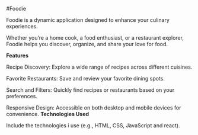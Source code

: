 #Foodie


Foodie is a dynamic application designed to enhance your culinary experiences.

Whether you’re a home cook, a food enthusiast, or a restaurant explorer, Foodie helps you discover, organize, and share your love for food.

**Features**


Recipe Discovery: Explore a wide range of recipes across different cuisines.


Favorite Restaurants: Save and review your favorite dining spots.


Search and Filters: Quickly find recipes or restaurants based on your preferences.

Responsive Design: Accessible on both desktop and mobile devices for convenience.
**Technologies Used**


Include the technologies i use (e.g., HTML, CSS, JavaScript and react).
